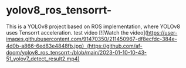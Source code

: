 # yolov8_ros_tensorrt-
This is a YOLOv8 project based on ROS implementation, where YOLOv8 uses Tensorrt acceleration.
test video
   [![Watch the video](https://user-images.githubusercontent.com/91470350/211450967-df8ecfdc-384e-4d0b-a866-6ed83e4848fb.jpg）(https://github.com/af-doom/yolov8_ros_tensorrt-/blob/main/2023-01-10-10-43-51_yolov7_detect_result2.mp4)

